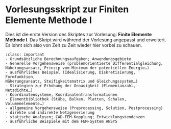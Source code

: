 # Vorlesungsskript zur Finiten Elemente Methode I

Dies ist die erste Version des Skriptes zur Vorlesung: **Finite Elemente Methode I**. Das Skript wird während der Vorlesung angepasst und erweitert. Es lohnt sich also von Zeit zu Zeit wieder hier vorbei zu schauen.  

```{admonition} Inhalt nach der Modulbeschreibung
:class: important
- Grundsätzliche Berechnungsaufgaben; Anwendungsgebiete
- Generelle Vorgehensweise (problemorientierte Differentialgleichung,
Näherungsansatz, Prinzip vom Minimum der potentiellen Energie…)
- ausführliches Beispiel (Idealisierung, Diskretisierung, Formfunktion,
Näherungsansatz, Steifigkeitsmatrix und Gleichungssystem…)
- Strategien zur Erhöhung der Genauigkeit (Elementanzahl,
Netzdichte…)
- Koordinatensysteme, Koordinatentransformationen
- Elementbibliothek (Stäbe, Balken, Platten, Schalen,
Volumenelemente…)
- allgemeine Vorgehensweise (Preprocessing, Solution, Postprocessing)
- direkte und indirekte Netzgenerierung
- statische Analysen; CAD-FEM-Kopplung; Entwicklungstendenzen
- ausführliche Beispiele mit dem FEM-System ANSYS
```



<!-- ## Beispiele

expert FEA: https://expertfea.com/

- Tutorial 19 - Schraubverbindung
- Tutorial 33 - Biegung einer Lamelle
- Tutorial 01 - Getriebe
- Tutorial 06 - Walzen
- Tutorial 41 - Zugversuch mit Bruch -->


```{tableofcontents}
```
